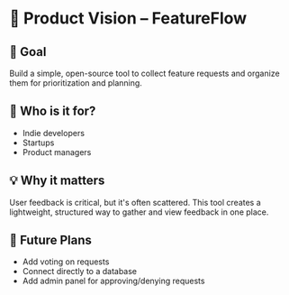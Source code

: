 # 🌟 Product Vision – FeatureFlow

## 🎯 Goal
Build a simple, open-source tool to collect feature requests and organize them for prioritization and planning.

## 👤 Who is it for?
- Indie developers
- Startups
- Product managers

## 💡 Why it matters
User feedback is critical, but it's often scattered. This tool creates a lightweight, structured way to gather and view feedback in one place.

## 🔮 Future Plans
- Add voting on requests
- Connect directly to a database
- Add admin panel for approving/denying requests
